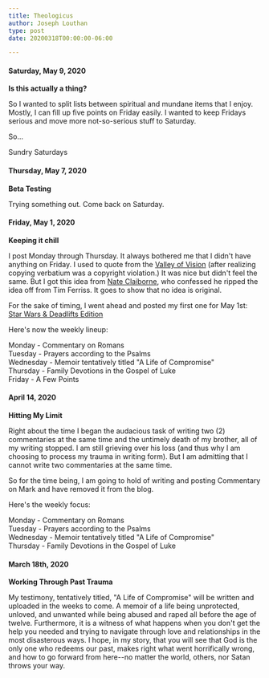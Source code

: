 ```yaml
---
title: Theologicus
author: Joseph Louthan
type: post
date: 20200318T00:00:00-06:00

---
```

#### Saturday, May 9, 2020
**Is this actually a thing?**

So I wanted to split lists between spiritual and mundane items that I enjoy. Mostly, I can fill up five points on Friday easily. I wanted to keep Fridays serious and move more not-so-serious stuff to Saturday.

So...

Sundry Saturdays


#### Thursday, May 7, 2020
**Beta Testing**

Trying something out. Come back on Saturday.

#### Friday, May 1, 2020
**Keeping it chill**

I post Monday through Thursday. It always bothered me that I didn't have anything on Friday. I used to quote from the [Valley of Vision](https://banneroftruth.org/us/devotional-series/the-valley-of-vision-devotional/) (after realizing copying verbatium was a copyright violation.) It was nice but didn't feel the same. But I got this idea from [Nate Claiborne](http://nathanielclaiborne.com/sunday-seven-pizza-metal-billions/), who confessed he ripped the idea off from Tim Ferriss.  It goes to show that no idea is original.

For the sake of timing, I went ahead and posted my first one for May 1st: [Star Wars & Deadlifts Edition](https://theologic.us/five-point-friday/2020-05-01-five-point-friday/)

Here's now the weekly lineup:

Monday - Commentary on Romans<br>
Tuesday - Prayers according to the Psalms<br>
Wednesday - Memoir tentatively titled "A Life of Compromise"<br>
Thursday - Family Devotions in the Gospel of Luke<br>
Friday - A Few Points

#### April 14, 2020

**Hitting My Limit**

Right about the time I began the audacious task of writing two (2) commentaries at the same time and the untimely death of my brother, all of my writing stopped. I am still grieving over his loss (and thus why I am choosing to process my trauma in writing form). But I am admitting that I cannot write two commentaries at the same time.

So for the time being, I am going to hold of writing and posting Commentary on Mark and have removed it from the blog.

Here's the weekly focus:

Monday - Commentary on Romans<br>
Tuesday - Prayers according to the Psalms<br>
Wednesday - Memoir tentatively titled "A Life of Compromise"<br>
Thursday - Family Devotions in the Gospel of Luke<br>


#### March 18th, 2020

**Working Through Past Trauma**

My testimony, tentatively titled, "A Life of Compromise" will be written and uploaded in the weeks to come.  A memoir of a life being unprotected, unloved, and unwanted while being abused and raped all before the age of twelve. Furthermore, it is a witness of what happens when you don't get the help you needed and trying to navigate through love and relationships in the most disasterous ways. I hope, in my story, that you will see that God is the only one who redeems our past, makes right what went horrifically wrong, and how to go forward from here--no matter the world, others, nor Satan throws your way.
